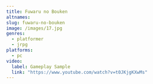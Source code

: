 ```yaml
---
title: Fuwaru no Bouken
altnames:
slug: fuwaru-no-bouken
image: /images/17.jpg
genres:
  - platformer
  - jrpg
platforms:
  - pc
video:
  label: Gameplay Sample
  link: "https://www.youtube.com/watch?v=t0JKjgKXwMs"
---
```


